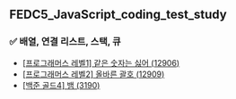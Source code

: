 ## FEDC5_JavaScript_coding_test_study

### ✅ 배열, 연결 리스트, 스택, 큐
- [[프로그래머스 레벨1] 같은 숫자는 싫어 (12906)](https://school.programmers.co.kr/learn/courses/30/lessons/12906)
- [[프로그래머스 레벨2] 올바른 괄호 (12909)](https://school.programmers.co.kr/learn/courses/30/lessons/12909)
- [[백준 골드4] 뱀 (3190)](https://www.acmicpc.net/problem/3190)